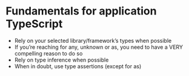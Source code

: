 # Fundamentals for application TypeScript

- Rely on your selected library/framework’s types when possible
- If you’re reaching for any, unknown or as, you need to have a VERY compelling reason to do so
- Rely on type inference when possible
- When in doubt, use type assertions (except for as)
